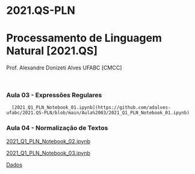 # 2021.QS-PLN
# Processamento de Linguagem Natural [2021.QS]

Prof. Alexandre Donizeti Alves
UFABC [CMCC]


<br>

### **Aula 03 - Expressões Regulares**
      [2021_Q1_PLN_Notebook_01.ipynb](https://github.com/adalves-ufabc/2021.QS-PLN/blob/main/Aula%2003/2021_Q1_PLN_Notebook_01.ipynb)
  
### **Aula 04 - Normalização de Textos**
[2021_Q1_PLN_Notebook_02.ipynb](https://github.com/adalves-ufabc/2021.QS-PLN/blob/main/Aula%2003/2021_Q1_PLN_Notebook_02.ipynb)
  
[2021_Q1_PLN_Notebook_03.ipynb](https://github.com/adalves-ufabc/2021.QS-PLN/blob/main/Aula%2003/2021_Q1_PLN_Notebook_03.ipynb)
  
 [Dados](https://github.com/adalves-ufabc/2021.QS-PLN/tree/main/Aula%2004/data) 
  
